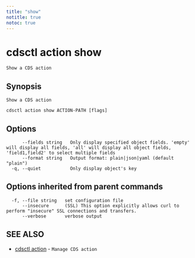 ```yaml
---
title: "show"
notitle: true
notoc: true
---
```

# cdsctl action show

`Show a CDS action`

## Synopsis

`Show a CDS action`

```
cdsctl action show ACTION-PATH [flags]
```

## Options

```
      --fields string   Only display specified object fields. 'empty' will display all fields, 'all' will display all object fields, 'field1,field2' to select multiple fields
      --format string   Output format: plain|json|yaml (default "plain")
  -q, --quiet           Only display object's key
```

## Options inherited from parent commands

```
  -f, --file string   set configuration file
      --insecure      (SSL) This option explicitly allows curl to perform "insecure" SSL connections and transfers.
      --verbose       verbose output
```

## SEE ALSO

* [cdsctl action](/docs/components/cdsctl/action/)	 - `Manage CDS action`


